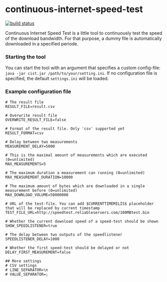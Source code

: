 continuous-internet-speed-test
==============================

[![build status](https://travis-ci.org/mariusoe/continuous-internet-speed-test.png)](https://travis-ci.org/mariusoe/continuous-internet-speed-test)

Continuous Internet Speed Test is a little tool to continuously test the speed of the download bandwidth. For that purpose, a dummy file is automatically downloaded in a specified periode.

### Starting the tool
You can start the tool with an argument that specifies a custom config-file:
`java -jar cist.jar /path/to/your/setting.ini`. If no configuration file is specified, the default `settings.ini` will be loaded.

### Example configuration file
```
# The result file
RESULT_FILE=result.csv

# Overwrite result file
OVERWRITE_RESULT_FILE=false

# Format of the result file. Only 'csv' supported yet
RESULT_FORMAT=csv

# Delay between two measurements
MEASUREMENT_DELAY=5000

# This is the maximal amount of measurements which are executed (0=unlimited)
MAX_MEASUREMENTS=5

# The maximum duration a measurement can running (0=unlimited)
MAX_MEASUREMENT_DURATION=10000

# The maximum amount of bytes which are downloaded in a single measurement before (0=unlimited)
MAX_DOWNLOAD_VOLUME=50000000

# URL of the test-file. You can add $CURRENTTIMEMILIS$ placeholder that will be replaced by current timestamp
TEST_FILE_URL=http://speedtest.reliableservers.com/100MBtest.bin

# Whether the current download speed of a speed-test should be shown
SHOW_SPEEDLISTENER=true

# The delay between two outputs of the speedlistener
SPEEDLISTENER_DELAY=1000

# Whether the first speed-test should be delayed or not
DELAY_FIRST_MEASUREMENT=false

## More settings
# CSV settings
# LINE_SEPARATOR=\n
# VALUE_SEPARATOR=;
```